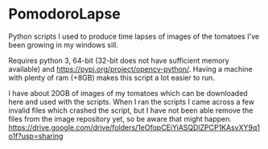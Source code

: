# PomodoroLapse
Python scripts I used to produce time lapses of images of the tomatoes I've been growing in my windows sill.

Requires python 3, 64-bit (32-bit does not have sufficient memory available) and https://pypi.org/project/opencv-python/. Having a machine with plenty of ram (+8GB) makes this script a lot easier to run. 

I have about 20GB of images of my tomatoes which can be downloaded here and used with the scripts. When I ran the scripts I came across a few invalid files which crashed the script, but I have not been able remove the files from the image repository yet, so be aware that might happen.
https://drive.google.com/drive/folders/1eOfopCEiYiASQDlZPCP1KAsvXY9q1o1f?usp=sharing
